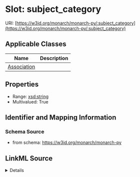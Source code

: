 # Slot: subject_category

URI: [https://w3id.org/monarch/monarch-py/:subject_category](https://w3id.org/monarch/monarch-py/:subject_category)



<!-- no inheritance hierarchy -->




## Applicable Classes

| Name | Description |
| --- | --- |
[Association](Association.md) | 






## Properties

* Range: [xsd:string](xsd:string)
* Multivalued: True








## Identifier and Mapping Information







### Schema Source


* from schema: https://w3id.org/monarch/monarch-py




## LinkML Source

<details>
```yaml
name: subject_category
from_schema: https://w3id.org/monarch/monarch-py
rank: 1000
multivalued: true
alias: subject_category
domain_of:
- Association
range: string

```
</details>
